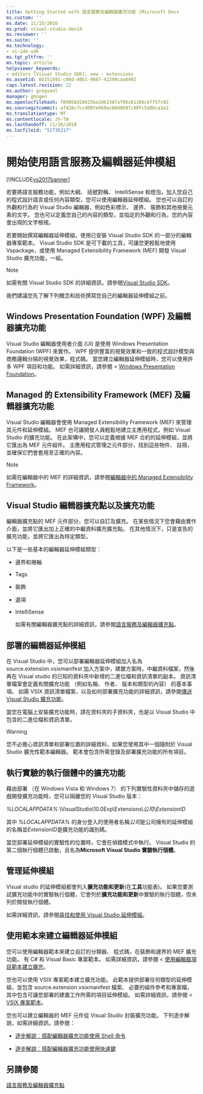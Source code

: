 ```yaml
---
title: Getting Started with 語言服務及編輯器擴充功能 |Microsoft Docs
ms.custom: ''
ms.date: 11/15/2016
ms.prod: visual-studio-dev14
ms.reviewer: ''
ms.suite: ''
ms.technology:
- vs-ide-sdk
ms.tgt_pltfrm: ''
ms.topic: article
helpviewer_keywords:
- editors [Visual Studio SDK], new - extensions
ms.assetid: 6b151891-c06d-40b1-9867-42298caa8492
caps.latest.revision: 22
ms.author: gregvanl
manager: ghogen
ms.openlocfilehash: f09056d184256e2d62387af08c61186c6ff57c02
ms.sourcegitcommit: af428c7ccd007e668ec0dd8697c88fc5d8bca1e2
ms.translationtype: MT
ms.contentlocale: zh-TW
ms.lasthandoff: 11/16/2018
ms.locfileid: "51735217"
---
```

# <a name="getting-started-with-language-service-and-editor-extensions"></a>開始使用語言服務及編輯器延伸模組
[!INCLUDE[vs2017banner](../includes/vs2017banner.md)]

若要將語言服務功能，例如大綱、 括號對稱、 IntelliSense 和燈泡，加入您自己的程式設計語言或任何內容類型，您可以使用編輯器延伸模組。 您也可以自訂的外觀和行為的 Visual Studio 編輯器，例如色彩標示、 邊界、 裝飾和其他視覺元素的文字。 您也可以定義您自己的內容的類型，並指定的外觀和行為，您的內容會出現的文字檢視。  
  
 若要開始撰寫編輯器延伸模組，使用已安裝 Visual Studio SDK 的一部分的編輯器專案範本。 Visual Studio SDK 是可下載的工具，可讓您更輕鬆地使用 Vspackage，或使用 Managed Extensibility Framework (MEF) 開發 Visual Studio 擴充功能，一組。  
  
> [!NOTE]
>  如需有關 Visual Studio SDK 的詳細資訊，請參閱[Visual Studio SDK](../extensibility/visual-studio-sdk.md)。  
  
 我們建議您先了解下列概念和技術撰寫您自己的編輯器延伸模組之前。  
  
## <a name="the-windows-presentation-foundation-wpf-and-editor-extensions"></a>Windows Presentation Foundation (WPF) 及編輯器擴充功能  
 Visual Studio 編輯器使用者介面 (UI) 是使用 Windows Presentation Foundation (WPF) 來實作。 WPF 提供豐富的視覺效果和一致的程式設計模型與商務邏輯分隔的視覺效果，程式碼。 當您建立編輯器延伸模組時，您可以使用許多 WPF 項目和功能。 如需詳細資訊，請參閱 < [Windows Presentation Foundation](http://msdn.microsoft.com/library/f667bd15-2134-41e9-b4af-5ced6fafab5d)。  
  
## <a name="the-managed-extensibility-framework-mef-and-editor-extensions"></a>Managed 的 Extensibility Framework (MEF) 及編輯器擴充功能  
 Visual Studio 編輯器會使用 Managed Extensibility Framework (MEF) 來管理其元件和延伸模組。 MEF 也可讓開發人員輕鬆地建立主應用程式，例如 Visual Studio 的擴充功能。 在此架構中，您可以定義根據 MEF 合約的延伸模組，並將它匯出為 MEF 元件組件。 主應用程式管理之元件部分，找到這些物件、 註冊，並確保它們會套用至正確的內容。  
  
> [!NOTE]
>  如需在編輯器中的 MEF 的詳細資訊，請參閱[編輯器中的 Managed Extensibility Framework](../extensibility/managed-extensibility-framework-in-the-editor.md)。  
  
## <a name="visual-studio-editor-extension-points-and-extensions"></a>Visual Studio 編輯器擴充點以及擴充功能  
 編輯器擴充點的 MEF 元件部分，您可以自訂及擴充。 在某些情況下您會藉由實作介面，並將它匯出加上正確的中繼資料擴充擴充點。 在其他情況下，只是宣告的擴充功能，並將它匯出為特定類型。  
  
 以下是一些基本的編輯器延伸模組類型：  
  
- 邊界和捲軸  
  
- Tags  
  
- 裝飾  
  
- 選項  
  
- IntelliSense  
  
  如需有關編輯器擴充點的詳細資訊，請參閱[語言服務及編輯器擴充點](../extensibility/language-service-and-editor-extension-points.md)。  
  
## <a name="deploying-editor-extensions"></a>部署的編輯器延伸模組  
 在 Visual Studio 中，您可以部署編輯器延伸模組加入名為 source.extension.vsixmanifest 加入方案中，建置方案時，中繼資料檔案，然後再在 Visual studio 的已知的資料夾中新增的二進位檔和資訊清單的副本。 資訊清單檔案會定義有關擴充功能 （例如名稱、 作者、 版本和類型的內容） 的基本事項。 如需 VSIX 資訊清單檔案，以及如何部署擴充功能的詳細資訊，請參閱[傳送 Visual Studio 擴充功能](../extensibility/shipping-visual-studio-extensions.md)。  
  
 當您在電腦上安裝擴充功能時，請在資料夾的子資料夾，也是以 Visual Studio 中包含的二進位檔和資訊清單。  
  
> [!WARNING]
>  您不必擔心資訊清單和部署位置的詳細資料，如果您使用其中一個隨附於 Visual Studio 擴充性範本編輯器。 範本會包含所需登錄及部署擴充功能的所有項目。  
  
## <a name="running-extensions-in-the-experimental-instance"></a>執行實驗的執行個體中的擴充功能  
 藉由部署 （在 Windows Vista 和 Windows 7） 的下列實驗性資料夾中儲存的遊戲開發擴充功能時，您可以隔離您的 Visual Studio 版本：  
  
 *%LOCALAPPDATA%* \VisualStudio\10.0Exp\Extensions\\*公司*\\*ExtensionID*  
  
 其中 *%LOCALAPPDATA%* 的身分登入的使用者名稱*公司*是公司擁有的延伸模組的名稱並*ExtensionID*是擴充功能的識別碼。  
  
 當您部署延伸模組的實驗性的位置時，它會在偵錯模式中執行。 Visual Studio 的第二個執行個體已啟動，且名為**Microsoft Visual Studio 實驗執行個體**。  
  
## <a name="managing-extensions"></a>管理延伸模組  
 Visual studio 的延伸模組都會列入**擴充功能和更新**(在**工具**功能表)。 如果您要測試擴充功能中的實驗執行個體，它會列於**擴充功能和更新**中實驗的執行個體，但未列於開發執行個體。  
  
 如需詳細資訊，請參閱[尋找和使用 Visual Studio 延伸模組](../ide/finding-and-using-visual-studio-extensions.md)。  
  
## <a name="using-templates-to-create-editor-extensions"></a>使用範本來建立編輯器延伸模組  
 您可以使用編輯器範本來建立自訂的分類器、 程式碼，在裝飾和邊界的 MEF 擴充功能。 有 C# 和 Visual Basic 專案範本。 如需詳細資訊，請參閱 <<c0> [ 使用編輯器項目範本建立擴充](../extensibility/creating-an-extension-with-an-editor-item-template.md)。  
  
 您也可以使用 VSIX 專案範本建立擴充功能。 此範本提供部署任何類型的延伸模組，並包含 source.extension.vsixmanifest 檔案、 必要的組件參考和專案檔，其中包含可讓您部署的建置工作所需的項目延伸模組。 如需詳細資訊，請參閱 < [VSIX 專案範本](../extensibility/vsix-project-template.md)。  
  
 您也可以建立編輯器的 MEF 元件從 Visual Studio 封裝擴充功能。 下列逐步解說，如需詳細資訊，請參閱：  
  
-   [逐步解說︰搭配編輯器擴充功能使用 Shell 命令](../extensibility/walkthrough-using-a-shell-command-with-an-editor-extension.md)  
  
-   [逐步解說︰搭配編輯器擴充功能使用快速鍵](../extensibility/walkthrough-using-a-shortcut-key-with-an-editor-extension.md)  
  
## <a name="see-also"></a>另請參閱  
 [語言服務及編輯器擴充點](../extensibility/language-service-and-editor-extension-points.md)

